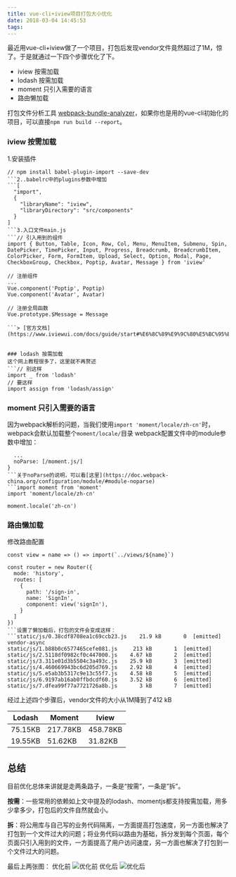 ```yaml
---
title: vue-cli+iview项目打包大小优化
date: 2018-03-04 14:45:53
tags:
---
```


最近用vue-cli+iview做了一个项目，打包后发现vendor文件竟然超过了1M，惊了。于是就通过一下四个步骤优化了下。


- iview 按需加载
- lodash 按需加载
- moment 只引入需要的语言
- 路由懒加载

打包文件分析工具 [webpack-bundle-analyzer](https://www.npmjs.com/package/webpack-bundle-analyzer)，如果你也是用的vue-cli初始化的项目，可以直接`npm run build --report`。

### iview 按需加载

1.安装插件
```yarn add babel-plugin-import -D
// npm install babel-plugin-import --save-dev
```2..babelrc中的plugins参数中增加
```[
  "import",
  {
    "libraryName": "iview",
    "libraryDirectory": "src/components"
  }
]
```3.入口文件main.js
```// 引入用到的组件
import { Button, Table, Icon, Row, Col, Menu, MenuItem, Submenu, Spin, DatePicker, TimePicker, Input, Progress, Breadcrumb, BreadcrumbItem, ColorPicker, Form, FormItem, Upload, Select, Option, Modal, Page, CheckboxGroup, Checkbox, Poptip, Avatar, Message } from 'iview'

// 注册组件
...
Vue.component('Poptip', Poptip)
Vue.component('Avatar', Avatar)

// 注册全局函数
Vue.prototype.$Message = Message

```> [官方文档](https://www.iviewui.com/docs/guide/start#%E6%8C%89%E9%9C%80%E5%BC%95%E7%94%A8)


### lodash 按需加载
这个网上教程很多了，这里就不再赘述
```// 别这样
import _ from 'lodash'
// 要这样
import assign from 'lodash/assign'
```

### moment 只引入需要的语言
因为webpack解析的问题，当我们使用`import 'moment/locale/zh-cn'`时，webpack会默认加载整个`moment/locale/`目录
webpack配置文件中的module参数中增加：
```module: {
  ...
  noParse: [/moment.js/]
}
```关于noParse的说明，可以看[这里](https://doc.webpack-china.org/configuration/module/#module-noparse)
```import moment from 'moment'
import 'moment/locale/zh-cn'

moment.locale('zh-cn')
```
### 路由懒加载
修改路由配置
```// view函数接收文件名称
const view = name => () => import(`../views/${name}`)

const router = new Router({
  mode: 'history',
  routes: [
    {
      path: '/sign-in',
      name: 'SignIn',
      component: view('signIn'),
    }
  ]
})
```设置了懒加载后，打包的文件会变成这样：
```static/js/0.38cdf8708ea1c69ccb23.js    21.9 kB       0  [emitted]         vendor-async
static/js/1.b88b0c6577465cefe081.js     213 kB       1  [emitted]
static/js/2.5118df0982cf0c447000.js    4.67 kB       2  [emitted]
static/js/3.311e01d3b5504c3a493c.js    25.9 kB       3  [emitted]
static/js/4.460669943bc6d205d769.js    2.92 kB       4  [emitted]
static/js/5.e5ab3b5317c9e13c55f7.js    4.58 kB       5  [emitted]
static/js/6.9197ab16ab0ffbdcdf60.js    3.52 kB       6  [emitted]
static/js/7.dfea99f77a7721726a8b.js       3 kB       7  [emitted]
```
经过上述四个步骤后，vendor文件的大小从1M降到了412 kB  

Lodash | Moment | Iview
------ | ------ | -----
75.15KB | 217.78KB | 458.78KB
19.55KB | 51.62KB | 31.82KB


## 总结
目前优化总体来讲就是走两条路子，一条是“按需”，一条是”拆”。

**按需**：一些常用的依赖如上文中提及的lodash、momentjs都支持按需加载，用多少拿多少，打包后的文件自然就会小。

**拆**：将公用库与自己写的业务代码隔离，一方面提高打包速度，另一方面也解决了打包到一个文件过大的问题；将业务代码以路由为基础，拆分发到每个页面，每个页面只引入用到的文件，一方面提高了用户访问速度，另一方面也解决了打包到一个文件过大的问题。

最后上两张图：
优化前
![优化前](/images/start.jpg)
优化后
![优化后](/images/end.jpg)
